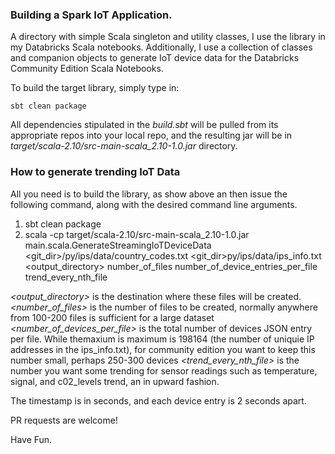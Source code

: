 ### Building a Spark IoT Application.

A directory with simple Scala singleton and utility classes, I use the library in my Databricks Scala notebooks. Additionally, I use a collection
of classes and companion objects to generate IoT device data for the Databricks Community Edition Scala Notebooks.

To build the target library, simply type in:

`sbt clean package`

All dependencies stipulated in the *build.sbt* will be pulled from its appropriate repos into your local repo, and the resulting jar will be in 
*target/scala-2.10/src-main-scala_2.10-1.0.jar* directory. 
 

### How to generate trending IoT Data

All you need is to build the library, as show above an then issue the following command, along with the desired command line arguments. 

1. sbt clean package
2. scala -cp target/scala-2.10/src-main-scala_2.10-1.0.jar main.scala.GenerateStreamingIoTDeviceData <git_dir>/py/ips/data/country_codes.txt <git_dir>py/ips/data/ips_info.txt <output_directory> number_of_files number_of_device_entries_per_file trend_every_nth_file

*<output_directory>* is the destination where these files will be created. 
*<number_of_files>* is the number of files to be created, normally anywhere from 100-200 files is sufficient for a large dataset
*<number_of_devices_per_file>* is the total number of devices JSON entry per file. While themaxium is maximum is 198164 (the number of uniquie IP addresses in the ips_info.txt), for community edition
you want to keep this number small, perhaps 250-300 devices
*<trend_every_nth_file>* is the number you want some trending for sensor readings such as temperature, signal, and c02_levels trend, an in upward fashion.

The timestamp is in seconds, and each device entry is 2 seconds apart.


PR requests are welcome!

Have Fun. 
